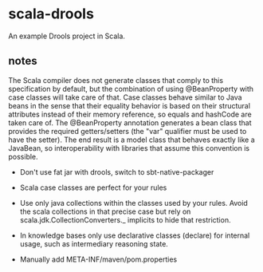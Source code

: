 # scala-drools
An example Drools project in Scala.

## notes

The Scala compiler does not generate classes that comply to this specification by default, but the combination of using @BeanProperty with case classes will take care of that. 
Case classes behave similar to Java beans in the sense that their equality behavior is based on their structural attributes instead of their memory reference, so equals and 
hashCode are taken care of. 
The @BeanProperty annotation generates a bean class that provides the required getters/setters (the "var" qualifier must be used to have the setter). 
The end result is a model class that behaves exactly like a JavaBean, so interoperability with libraries that assume this convention is possible.

- Don't use fat jar with drools, switch to sbt-native-packager
- Scala case classes are perfect for your rules
- Use only java collections within the classes used by your rules. Avoid the scala collections in that precise case but rely on scala.jdk.CollectionConverters._ implicits to hide that restriction.
- In knowledge bases only use declarative classes (declare) for internal usage, such as intermediary reasoning state.

- Manually add META-INF/maven/pom.properties